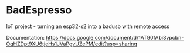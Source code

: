 # BadEspresso
IoT project - turning an esp32-s2 into a badusb with remote access

Documentation:
https://docs.google.com/document/d/1AT90fAbi3vpcbn-OqHZDpt9XU6tjeHs1JVaPgvUZePM/edit?usp=sharing
